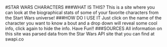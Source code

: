#STAR WARS CHARACTERS
###WHAT IS THIS?
This is a site where you can look at the biographical stats of some of your favorite characters from the Start Wars universe!
###HOW DO I USE IT
Just click on the name of the character you want to know a bout and a drop down will reveal some cool info, click again to hide the info.  Have Fun!!
###SOURCES
All information on this site was parsed data from the Star Wars API site that you can find at swapi.co